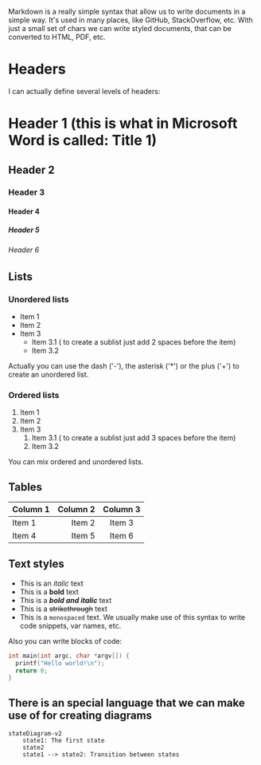 Markdown is a really simple syntax that allow us to write documents in a simple way. 
It's used in many places, like GitHub, StackOverflow, etc.
With just a small set of chars we can write styled documents, that can be converted to HTML, PDF, etc.

# Headers

I can actually define several levels of headers:

# Header 1 (this is what in Microsoft Word is called: Title 1)
## Header 2
### Header 3
#### Header 4
##### Header 5
###### Header 6

## Lists

### Unordered lists

- Item 1
- Item 2
- Item 3
  + Item 3.1 ( to create a sublist just add 2 spaces before the item)
  + Item 3.2

Actually you can use the dash ('-'), the asterisk ('*') or the plus ('+') to create an unordered list.

### Ordered lists

1. Item 1
2. Item 2
3. Item 3
   1. Item 3.1 ( to create a sublist just add 3 spaces before the item)
   2. Item 3.2

You can mix ordered and unordered lists.

## Tables

| Column 1 | Column 2 | Column 3 |
| -------- | -------: | :------: |
| Item 1   |   Item 2 |  Item 3  |
| Item 4   |   Item 5 |  Item 6  |

## Text styles

- This is an *italic* text
- This is a **bold** text
- This is a ***bold and italic*** text
- This is a ~~strikethrough~~ text
- This is a `monospaced` text. We usually make use of this syntax to write code snippets, var names, etc.

Also you can write blocks of code:

```c
int main(int argc, char *argv[]) {
  printf("Hello world!\n");
  return 0;
}
```

## There is an special language that we can make use of for creating diagrams

```mermaid
stateDiagram-v2
    state1: The first state
    state2
    state1 --> state2: Transition between states
```